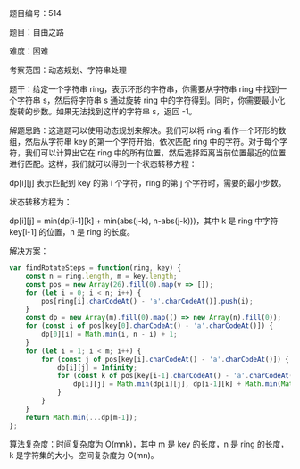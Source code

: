 题目编号：514

题目：自由之路

难度：困难

考察范围：动态规划、字符串处理

题干：给定一个字符串 ring，表示环形的字符串，你需要从字符串 ring 中找到一个字符串 s，然后将字符串 s 通过旋转 ring 中的字符得到。同时，你需要最小化旋转的步数。如果无法找到这样的字符串 s，返回 -1。

解题思路：这道题可以使用动态规划来解决。我们可以将 ring 看作一个环形的数组，然后从字符串 key 的第一个字符开始，依次匹配 ring 中的字符。对于每个字符，我们可以计算出它在 ring 中的所有位置，然后选择距离当前位置最近的位置进行匹配。这样，我们就可以得到一个状态转移方程：

dp[i][j] 表示匹配到 key 的第 i 个字符，ring 的第 j 个字符时，需要的最小步数。

状态转移方程为：

dp[i][j] = min(dp[i-1][k] + min(abs(j-k), n-abs(j-k)))，其中 k 是 ring 中字符 key[i-1] 的位置，n 是 ring 的长度。

解决方案：

```javascript
var findRotateSteps = function(ring, key) {
    const n = ring.length, m = key.length;
    const pos = new Array(26).fill(0).map(v => []);
    for (let i = 0; i < n; i++) {
        pos[ring[i].charCodeAt() - 'a'.charCodeAt()].push(i);
    }
    const dp = new Array(m).fill(0).map(() => new Array(n).fill(0));
    for (const i of pos[key[0].charCodeAt() - 'a'.charCodeAt()]) {
        dp[0][i] = Math.min(i, n - i) + 1;
    }
    for (let i = 1; i < m; i++) {
        for (const j of pos[key[i].charCodeAt() - 'a'.charCodeAt()]) {
            dp[i][j] = Infinity;
            for (const k of pos[key[i-1].charCodeAt() - 'a'.charCodeAt()]) {
                dp[i][j] = Math.min(dp[i][j], dp[i-1][k] + Math.min(Math.abs(j - k), n - Math.abs(j - k)) + 1);
            }
        }
    }
    return Math.min(...dp[m-1]);
};
```

算法复杂度：时间复杂度为 O(mnk)，其中 m 是 key 的长度，n 是 ring 的长度，k 是字符集的大小。空间复杂度为 O(mn)。